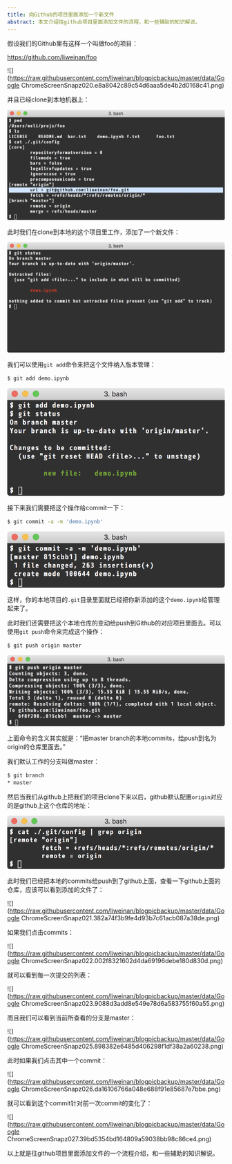 ```yaml
---
title: 向Github的项目里面添加一个新文件
abstract: 本文介绍往github项目里面添加文件的流程，和一些辅助的知识解说。
---
```




假设我们的Github里有这样一个叫做foo的项目：

https://github.com/liweinan/foo

![](https://raw.githubusercontent.com/liweinan/blogpicbackup/master/data/Google ChromeScreenSnapz020.e8a8042c89c54d6aaa5de4b2d0168c41.png)

并且已经clone到本地机器上：

![](https://raw.githubusercontent.com/liweinan/blogpicbackup/master/data/iTerm2ScreenSnapz026.70290029369347b8b777ac6cf38b236c.png)

此时我们在clone到本地的这个项目里工作，添加了一个新文件：

![](https://raw.githubusercontent.com/liweinan/blogpicbackup/master/data/iTerm2ScreenSnapz027.161ae5b959da41cc84710ba7d6ede241.png)

我们可以使用`git add`命令来把这个文件纳入版本管理：

```bash
$ git add demo.ipynb
```

![](https://raw.githubusercontent.com/liweinan/blogpicbackup/master/data/iTerm2ScreenSnapz028.55a45ea53eb948978c0f66b8c917b3b6.png)

接下来我们需要把这个操作给commit一下：

```bash
$ git commit -a -m 'demo.ipynb'
```

![](https://raw.githubusercontent.com/liweinan/blogpicbackup/master/data/iTerm2ScreenSnapz029.493d2a173ce249a6a724d75962cffa4c.png)

这样，你的本地项目的`.git`目录里面就已经把你新添加的这个`demo.ipynb`给管理起来了。

此时我们还需要把这个本地仓库的变动给push到Github的对应项目里面去。可以使用`git push`命令来完成这个操作：

```bash
$ git push origin master
```

![](https://raw.githubusercontent.com/liweinan/blogpicbackup/master/data/iTerm2ScreenSnapz030.78c5d8f0d3894fe1b8cbc6161daea560.png)

上面命令的含义其实就是：“把master branch的本地commits，给push到名为origin的仓库里面去。”

我们默认工作的分支叫做master：

```bash
$ git branch
* master
```

然后当我们从github上把我们的项目clone下来以后，github默认配置`origin`对应的是github上这个仓库的地址：

![](https://raw.githubusercontent.com/liweinan/blogpicbackup/master/data/iTerm2ScreenSnapz031.582223ed051d4cabaadb226f6a5eedad.png)

此时我们已经把本地的commits给push到了github上面，查看一下github上面的仓库，应该可以看到添加的文件了：

![](https://raw.githubusercontent.com/liweinan/blogpicbackup/master/data/Google ChromeScreenSnapz021.382a74f3b9fe4d93b7c61acb087a38de.png)

如果我们点击commits：

![](https://raw.githubusercontent.com/liweinan/blogpicbackup/master/data/Google ChromeScreenSnapz022.002f8321602d4da69196debe180d830d.png)

就可以看到每一次提交的列表：

![](https://raw.githubusercontent.com/liweinan/blogpicbackup/master/data/Google ChromeScreenSnapz023.9088d3add8e549e78d6a583755f60a55.png)

而且我们可以看到当前所查看的分支是master：

![](https://raw.githubusercontent.com/liweinan/blogpicbackup/master/data/Google ChromeScreenSnapz025.898382e6485d406298f1df38a2a60238.png)

此时如果我们点击其中一个commit：

![](https://raw.githubusercontent.com/liweinan/blogpicbackup/master/data/Google ChromeScreenSnapz026.da16106766a048e688f91e85687e7bbe.png)

就可以看到这个commit针对前一次commit的变化了：

![](https://raw.githubusercontent.com/liweinan/blogpicbackup/master/data/Google ChromeScreenSnapz027.39bd5354bd164809a59038bb98c86ce4.png)

以上就是往github项目里面添加文件的一个流程介绍，和一些辅助的知识解说。
